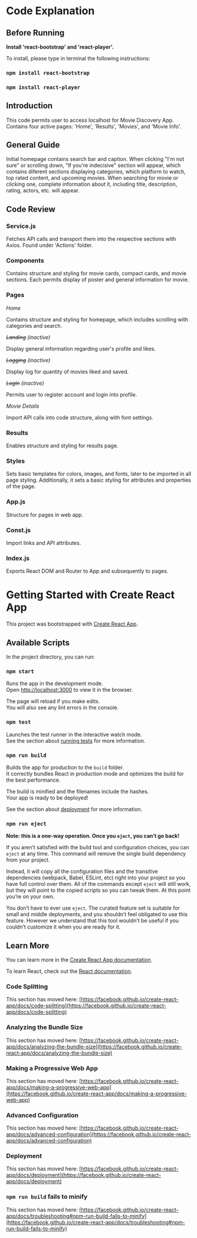 # Code Explanation

## Before Running

**Install 'react-bootstrap' and 'react-player'.**

To install, please type in terminal the following instructions:

### `npm install react-bootstrap` 
### `npm install react-player`

## Introduction

This code permits user to access localhost for Movie Discovery App. Contains four active pages: 'Home', 'Results', 'Movies', and 'Movie Info'. 

## General Guide

Initial homepage contains search bar and caption. When clicking "I'm not sure" or scrolling down, "If you're indecisive" section will appear, which contains diferent sections displaying categories, which platform to watch, top rated content, and upcoming movies. When searching for movie or clicking one, complete information about it, including title, description, rating, actors, etc. will appear. 

## Code Review

### Service.js

Fetches API calls and transport them into the respective sections with Axios. Found under 'Actions' folder.

### Components

Contains structure and styling for movie cards, compact cards, and movie sections. Each permits display of poster and general information for movie.

### Pages

*Home*

Contains structure and styling for homepage, which includes scrolling with categories and search.

*~~Landing~~ (inactive)*

Display general information regarding user's profile and likes.

*~~Logging~~ (inactive)*

Display log for quantity of movies liked and saved.

*~~Login~~ (inactive)*

Permits user to register account and login into profile.

*Movie Details*

Import API calls into code structure, along with font settings.

### Results

Enables structure and styling for results page.

### Styles

Sets basic templates for colors, images, and fonts, later to be imported in all page styling. Additionally, it sets a basic styling for attributes and properties of the page.

### App.js

Structure for pages in web app.

### Const.js

Import links and API attributes.

### Index.js

Exports React DOM and Router to App and subsequently to pages.

#
#
#


# Getting Started with Create React App

This project was bootstrapped with [Create React App](https://github.com/facebook/create-react-app).

## Available Scripts

In the project directory, you can run:

### `npm start`

Runs the app in the development mode.\
Open [http://localhost:3000](http://localhost:3000) to view it in the browser.

The page will reload if you make edits.\
You will also see any lint errors in the console.

### `npm test`

Launches the test runner in the interactive watch mode.\
See the section about [running tests](https://facebook.github.io/create-react-app/docs/running-tests) for more information.

### `npm run build`

Builds the app for production to the `build` folder.\
It correctly bundles React in production mode and optimizes the build for the best performance.

The build is minified and the filenames include the hashes.\
Your app is ready to be deployed!

See the section about [deployment](https://facebook.github.io/create-react-app/docs/deployment) for more information.

### `npm run eject`

**Note: this is a one-way operation. Once you `eject`, you can’t go back!**

If you aren’t satisfied with the build tool and configuration choices, you can `eject` at any time. This command will remove the single build dependency from your project.

Instead, it will copy all the configuration files and the transitive dependencies (webpack, Babel, ESLint, etc) right into your project so you have full control over them. All of the commands except `eject` will still work, but they will point to the copied scripts so you can tweak them. At this point you’re on your own.

You don’t have to ever use `eject`. The curated feature set is suitable for small and middle deployments, and you shouldn’t feel obligated to use this feature. However we understand that this tool wouldn’t be useful if you couldn’t customize it when you are ready for it.

## Learn More

You can learn more in the [Create React App documentation](https://facebook.github.io/create-react-app/docs/getting-started).

To learn React, check out the [React documentation](https://reactjs.org/).

### Code Splitting

This section has moved here: [https://facebook.github.io/create-react-app/docs/code-splitting](https://facebook.github.io/create-react-app/docs/code-splitting)

### Analyzing the Bundle Size

This section has moved here: [https://facebook.github.io/create-react-app/docs/analyzing-the-bundle-size](https://facebook.github.io/create-react-app/docs/analyzing-the-bundle-size)

### Making a Progressive Web App

This section has moved here: [https://facebook.github.io/create-react-app/docs/making-a-progressive-web-app](https://facebook.github.io/create-react-app/docs/making-a-progressive-web-app)

### Advanced Configuration

This section has moved here: [https://facebook.github.io/create-react-app/docs/advanced-configuration](https://facebook.github.io/create-react-app/docs/advanced-configuration)

### Deployment

This section has moved here: [https://facebook.github.io/create-react-app/docs/deployment](https://facebook.github.io/create-react-app/docs/deployment)

### `npm run build` fails to minify

This section has moved here: [https://facebook.github.io/create-react-app/docs/troubleshooting#npm-run-build-fails-to-minify](https://facebook.github.io/create-react-app/docs/troubleshooting#npm-run-build-fails-to-minify)
